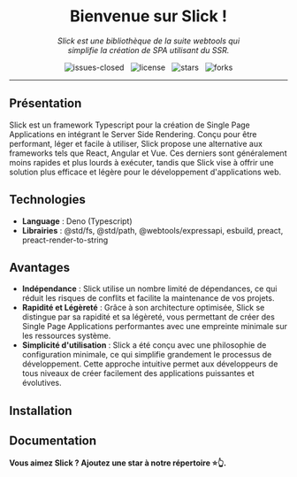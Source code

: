 <h1 align="center">Bienvenue sur Slick !</h1>

<p align="center">
    <em>
        Slick est une bibliothèque de la suite webtools qui<br>
        simplifie la création de SPA utilisant du SSR.
    </em>
</p>

<p align="center">
    <img src="https://img.shields.io/github/issues-closed/8borane8/webtools-slick.svg" alt="issues-closed" />
    &nbsp;
    <img src="https://img.shields.io/github/license/8borane8/webtools-slick.svg" alt="license" />
    &nbsp;
    <img src="https://img.shields.io/github/stars/8borane8/webtools-slick.svg" alt="stars" />
    &nbsp;
    <img src="https://img.shields.io/github/forks/8borane8/webtools-slick.svg" alt="forks" />
</p>

<hr>

## Présentation

Slick est un framework Typescript pour la création de Single Page Applications en intégrant le Server Side Rendering.
Conçu pour être performant, léger et facile à utiliser, Slick propose une alternative aux frameworks tels que React,
Angular et Vue. Ces derniers sont généralement moins rapides et plus lourds à exécuter, tandis que Slick vise à offrir
une solution plus efficace et légère pour le développement d'applications web.

## Technologies

- **Language** : Deno (Typescript)
- **Librairies** : @std/fs, @std/path, @webtools/expressapi, esbuild, preact, preact-render-to-string

## Avantages

- **Indépendance** : Slick utilise un nombre limité de dépendances, ce qui réduit les risques de conflits et facilite la
  maintenance de vos projets.
- **Rapidité et Légèreté** : Grâce à son architecture optimisée, Slick se distingue par sa rapidité et sa légèreté, vous
  permettant de créer des Single Page Applications performantes avec une empreinte minimale sur les ressources système.
- **Simplicité d'utilisation** : Slick a été conçu avec une philosophie de configuration minimale, ce qui simplifie
  grandement le processus de développement. Cette approche intuitive permet aux développeurs de tous niveaux de créer
  facilement des applications puissantes et évolutives.

## Installation

## Documentation

**Vous aimez Slick ? Ajoutez une star à notre répertoire ⭐👆.**
